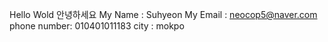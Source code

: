 Hello Wold
안녕하세요
My Name : Suhyeon
My Email : neocop5@naver.com
phone number: 010401011183
city : mokpo